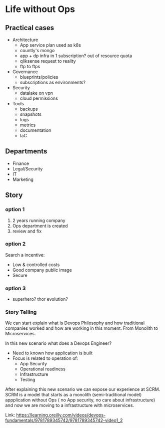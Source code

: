 # Life without Ops

## Practical cases

* Architecture
  * App service plan used as k8s
  * countly's mongo
  * app + dp infra in 1 subscription? out of resource quota
  * qliksense request to reality
  * ftp to ftps
* Governance
  * blueprints/policies
  * subscriptions as environments?
* Security
  * datalake on vpn
  * cloud permissions
* Tools
  * backups
  * snapshots
  * logs
  * metrics
  * documentation
  * IaC

## Departments

* Finance
* Legal/Security
* IT
* Marketing

## Story

### option 1

1. 2 years running company
2. Ops department is created
3. review and fix

### option 2

Search a incentive:
* Low & controlled costs
* Good company public image
* Secure

### option 3

* superhero? thor evolution?

### Story Telling

We can start explain what is Devops Philosophy and how traditional companies worked and how are working in this moment. From Monolith to Microservices.

In this new scenario what does a Devops Engineer?

* Need to known how application is built
* Focus is related to operation of:
  * App Security
  * Operational readiness
  * Infrastructure
  * Testing


After explaining this new scenario we can expose our experience at SCRM. SCRM is a model that starts as a monolith (semi-traditional model) appplication without Ops ( no App security, no care about infrastructure) and now we are moving to a infrastructure with microservices.

Link: https://learning.oreilly.com/videos/devops-fundamentals/9781789345742/9781789345742-video1_2
